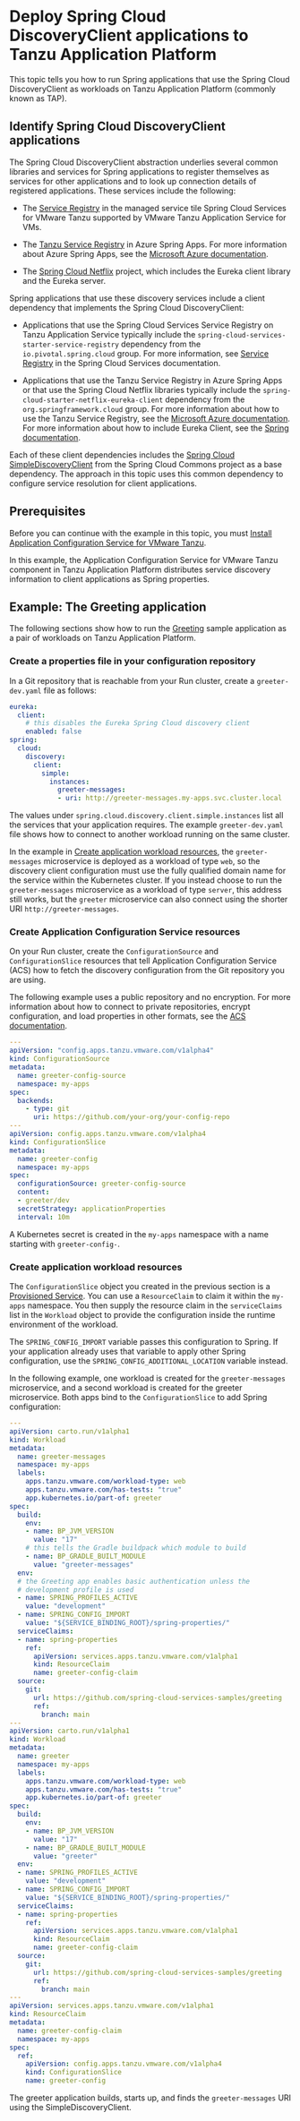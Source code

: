 # Deploy Spring Cloud DiscoveryClient applications to Tanzu Application Platform

This topic tells you how to run Spring applications that use the Spring Cloud DiscoveryClient
as workloads on Tanzu Application Platform (commonly known as TAP).

## <a id="background"></a> Identify Spring Cloud DiscoveryClient applications

The Spring Cloud DiscoveryClient abstraction underlies several common libraries and services for
Spring applications to register themselves as services for other applications and to look up
connection details of registered applications. These services include the following:

- The [Service Registry](https://docs.vmware.com/en/Spring-Cloud-Services-for-VMware-Tanzu/3.1/spring-cloud-services/GUID-service-registry-index.html)
  in the managed service tile Spring Cloud Services for VMware Tanzu supported by
  VMware Tanzu Application Service for VMs.

- The [Tanzu Service Registry](https://learn.microsoft.com/en-us/azure/spring-apps/how-to-enterprise-service-registry) in Azure Spring Apps.
  For more information about Azure Spring Apps, see the
  [Microsoft Azure documentation](https://azure.microsoft.com/en-us/products/spring-apps/).

- The [Spring Cloud Netflix](https://spring.io/projects/spring-cloud-netflix) project, which includes
  the Eureka client library and the Eureka server.

Spring applications that use these discovery services include a client dependency that implements the
Spring Cloud DiscoveryClient:

- Applications that use the Spring Cloud Services Service Registry on Tanzu Application Service typically
  include the `spring-cloud-services-starter-service-registry` dependency from the
  `io.pivotal.spring.cloud` group.
  For more information, see [Service Registry](https://docs.vmware.com/en/Spring-Cloud-Services-for-VMware-Tanzu/3.1/spring-cloud-services/GUID-client-dependencies.html#service-registry)
  in the Spring Cloud Services documentation.

- Applications that use the Tanzu Service Registry in Azure Spring Apps or that use the
  Spring Cloud Netflix libraries typically include the `spring-cloud-starter-netflix-eureka-client`
  dependency from the `org.springframework.cloud` group.
  For more information about how to use the Tanzu Service Registry, see the
  [Microsoft Azure documentation](https://learn.microsoft.com/en-us/azure/spring-apps/how-to-enterprise-service-registry).
  For more information about how to include Eureka Client, see the
  [Spring documentation](https://docs.spring.io/spring-cloud-netflix/docs/current/reference/html/#netflix-eureka-client-starter).

Each of these client dependencies includes the
[Spring Cloud SimpleDiscoveryClient](https://docs.spring.io/spring-cloud-commons/docs/current/reference/html/#simplediscoveryclient)
from the Spring Cloud Commons project as a base dependency.
The approach in this topic uses this common dependency to configure service resolution for client applications.

## <a id="prerequisites"></a> Prerequisites

Before you can continue with the example in this topic, you must
[Install Application Configuration Service for VMware Tanzu](../../application-configuration-service/install-app-config-service.hbs.md).

In this example, the Application Configuration Service for VMware Tanzu component in
Tanzu Application Platform distributes service discovery information to client applications as Spring properties.

## <a id="example-greeting-app"></a> Example: The Greeting application

The following sections show how to run the
[Greeting](https://github.com/spring-cloud-services-samples/greeting) sample application
as a pair of workloads on Tanzu Application Platform.

### <a id="properties-file"></a> Create a properties file in your configuration repository

In a Git repository that is reachable from your Run cluster, create a `greeter-dev.yaml` file as
follows:

```yaml
eureka:
  client:
    # this disables the Eureka Spring Cloud discovery client
    enabled: false
spring:
  cloud:
    discovery:
      client:
        simple:
          instances:
            greeter-messages:
            - uri: http://greeter-messages.my-apps.svc.cluster.local
```

The values under `spring.cloud.discovery.client.simple.instances` list all the services that your application
requires. The example `greeter-dev.yaml` file shows how to connect to another workload running
on the same cluster.

In the example in [Create application workload resources](#create-workloads), the `greeter-messages` microservice is deployed as a workload of type  `web`, so the
discovery client configuration must use the fully qualified domain name for the service within the
Kubernetes cluster. If you instead choose to run the `greeter-messages` microservice as a workload of
type `server`, this address still works, but the `greeter` microservice can also connect
using the shorter URI `http://greeter-messages`.

### <a id="acs-resources"></a> Create Application Configuration Service resources

On your Run cluster, create the `ConfigurationSource` and `ConfigurationSlice` resources that tell
Application Configuration Service (ACS) how to fetch the discovery configuration from the
Git repository you are using.

The following example uses a public repository and no encryption.
For more information about how to connect to private repositories, encrypt configuration, and load
properties in other formats, see the
[ACS documentation](../../application-configuration-service/about.hbs.md).

```yaml
---
apiVersion: "config.apps.tanzu.vmware.com/v1alpha4"
kind: ConfigurationSource
metadata:
  name: greeter-config-source
  namespace: my-apps
spec:
  backends:
    - type: git
      uri: https://github.com/your-org/your-config-repo
---
apiVersion: config.apps.tanzu.vmware.com/v1alpha4
kind: ConfigurationSlice
metadata:
  name: greeter-config
  namespace: my-apps
spec:
  configurationSource: greeter-config-source
  content:
  - greeter/dev
  secretStrategy: applicationProperties
  interval: 10m
```

A Kubernetes secret is created in the `my-apps` namespace with a name starting with `greeter-config-`.

### <a id="create-workloads"></a> Create application workload resources

The `ConfigurationSlice` object you created in the previous section is a
[Provisioned Service](https://github.com/servicebinding/spec#provisioned-service).
You can use a `ResourceClaim` to claim it within the `my-apps` namespace.
You then supply the resource claim in the `serviceClaims` list in the `Workload` object to provide
the configuration inside the runtime environment of the workload.

The `SPRING_CONFIG_IMPORT` variable passes this configuration to Spring.
If your application already uses that variable to apply other Spring configuration, use the
`SPRING_CONFIG_ADDITIONAL_LOCATION` variable instead.

In the following example, one workload is created for the `greeter-messages` microservice, and a second
workload is created for the greeter microservice.
Both apps bind to the `ConfigurationSlice` to add Spring configuration:

```yaml
---
apiVersion: carto.run/v1alpha1
kind: Workload
metadata:
  name: greeter-messages
  namespace: my-apps
  labels:
    apps.tanzu.vmware.com/workload-type: web
    apps.tanzu.vmware.com/has-tests: "true"
    app.kubernetes.io/part-of: greeter
spec:
  build:
    env:
    - name: BP_JVM_VERSION
      value: "17"
    # this tells the Gradle buildpack which module to build
    - name: BP_GRADLE_BUILT_MODULE
      value: "greeter-messages"
  env:
  # the Greeting app enables basic authentication unless the
  # development profile is used
  - name: SPRING_PROFILES_ACTIVE
    value: "development"
  - name: SPRING_CONFIG_IMPORT
    value: "${SERVICE_BINDING_ROOT}/spring-properties/"
  serviceClaims:
  - name: spring-properties
    ref:
      apiVersion: services.apps.tanzu.vmware.com/v1alpha1
      kind: ResourceClaim
      name: greeter-config-claim
  source:
    git:
      url: https://github.com/spring-cloud-services-samples/greeting
      ref:
        branch: main
---
apiVersion: carto.run/v1alpha1
kind: Workload
metadata:
  name: greeter
  namespace: my-apps
  labels:
    apps.tanzu.vmware.com/workload-type: web
    apps.tanzu.vmware.com/has-tests: "true"
    app.kubernetes.io/part-of: greeter
spec:
  build:
    env:
    - name: BP_JVM_VERSION
      value: "17"
    - name: BP_GRADLE_BUILT_MODULE
      value: "greeter"
  env:
  - name: SPRING_PROFILES_ACTIVE
    value: "development"
  - name: SPRING_CONFIG_IMPORT
    value: "${SERVICE_BINDING_ROOT}/spring-properties/"
  serviceClaims:
  - name: spring-properties
    ref:
      apiVersion: services.apps.tanzu.vmware.com/v1alpha1
      kind: ResourceClaim
      name: greeter-config-claim
  source:
    git:
      url: https://github.com/spring-cloud-services-samples/greeting
      ref:
        branch: main
---
apiVersion: services.apps.tanzu.vmware.com/v1alpha1
kind: ResourceClaim
metadata:
  name: greeter-config-claim
  namespace: my-apps
spec:
  ref:
    apiVersion: config.apps.tanzu.vmware.com/v1alpha4
    kind: ConfigurationSlice
    name: greeter-config
```

The greeter application builds, starts up, and finds the `greeter-messages` URI using the SimpleDiscoveryClient.
